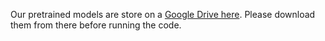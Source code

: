 Our pretrained models are store on a [Google Drive here](https://drive.google.com/drive/folders/1Ltcxrsl6B9RtzF0cJIqJjRFpcHiBfKAa?usp=sharing). Please download them from there before running the code.